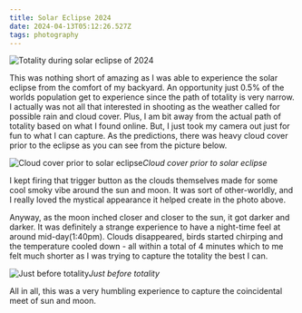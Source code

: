 ```yaml
---
title: Solar Eclipse 2024
date: 2024-04-13T05:12:26.527Z
tags: photography
---
```

![Totality during solar eclipse of 2024](https://ucarecdn.com/3f2891ca-caf2-45ed-8481-3cbde77e8213/-/format/auto/-/quality/smart_retina/-/stretch/off/-/resize/1200x/)

This was nothing short of amazing as I was able to experience the solar eclipse from the comfort of my backyard. An opportunity just 0.5% of the worlds population get to experience since the path of totality is very narrow. I actually was not all that interested in shooting as the weather called for possible rain and cloud cover. Plus, I am bit away from the actual path of totality based on what I found online. But, I just took my camera out just for fun to what I can capture. As the predictions, there was heavy cloud cover prior to the eclipse as you can see from the picture below.

![Cloud cover prior to solar eclipse](https://ucarecdn.com/6546bcf8-66ec-46cc-8edb-7b0644c145e2/-/format/auto/-/quality/smart_retina/-/stretch/off/-/resize/1200x/)_Cloud cover prior to solar eclipse_

I kept firing that trigger button as the clouds themselves made for some cool smoky vibe around the sun and moon. It was sort of other-worldly, and I really loved the mystical appearance it helped create in the photo above. 

A﻿nyway, as the moon inched closer and closer to the sun, it got darker and darker. It was definitely a strange experience to have a night-time feel at around mid-day(1:40pm). Clouds disappeared, birds started chirping and the temperature cooled down - all within a total of 4 minutes which to me felt much shorter as I was trying to capture the totality the best I can.

![Just before totality](https://ucarecdn.com/a0bc3bb2-ad21-45a3-9917-5473385a9784/-/format/auto/-/quality/smart_retina/-/stretch/off/-/resize/1200x/)_Just before totality_

A﻿ll in all, this was a very humbling experience to capture the coincidental meet of sun and moon.